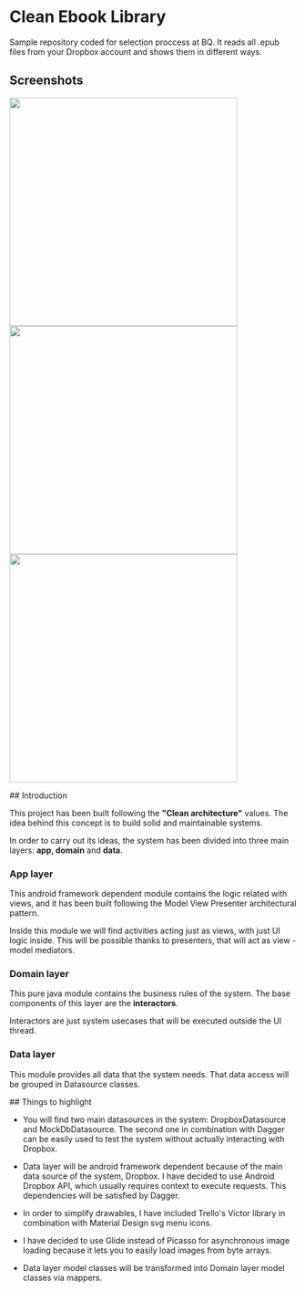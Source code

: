 # Clean Ebook Library

Sample repository coded for selection proccess at BQ.
It reads all .epub files from your Dropbox account and shows them in different ways.

## Screenshots
<img src="https://raw.githubusercontent.com/carlospiles/bqsample/master/art/screenshot_ebook_list.png" width="400">
<img src="https://raw.githubusercontent.com/carlospiles/bqsample/master/art/screenshot_ebook_details.png" width="400">
<img src="https://raw.githubusercontent.com/carlospiles/bqsample/master/art/screenshot_ebooklist_grid.png" width="400">

## Introduction

This project has been built following the **"Clean architecture"** values.
The idea behind this concept is to build solid and maintainable systems.

In order to carry out its ideas, the system has been divided into three main layers: **app, domain** and **data**.

### App layer

This android framework dependent module contains the logic related with views, and it has been built following the Model View Presenter
architectural pattern.

Inside this module we will find activities acting just as views, with just UI logic inside. This will be possible
thanks to presenters, that will act as view - model mediators.


### Domain layer

This pure java module contains the business rules of the system. The base components of this layer are the **interactors**.

Interactors are just system usecases that will be executed outside the UI thread.


### Data layer

This module provides all data that the system needs. That data access will be grouped in Datasource classes.


## Things to highlight

+ You will find two main datasources in the system: DropboxDatasource and MockDbDatasource.
The second one in combination with Dagger can be easily used to test the system without actually interacting with Dropbox.

+ Data layer will be android framework dependent because of the main data source of the system, Dropbox.
I have decided to use Android Dropbox API, which usually requires context to execute requests. This
dependencies will be satisfied by Dagger.

+ In order to simplify drawables, I have included Trello's Victor library in combination with Material
Design svg menu icons.

+ I have decided to use Glide instead of Picasso for asynchronous image loading because it lets you to
easily load images from byte arrays.

+ Data layer model classes will be transformed into Domain layer model classes via mappers.







